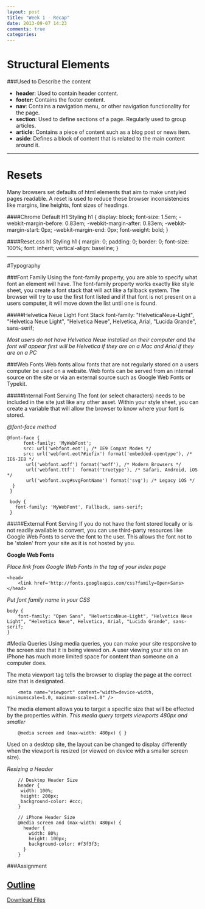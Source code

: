```yaml
---
layout: post
title: "Week 1 - Recap"
date: 2013-09-07 14:23
comments: true
categories: 
---
```


# Structural Elements
###Used to Describe the content

- **header**: Used to contain header content.
- **footer**: Contains the footer content.
- **nav**: Contains a navigation menu, or other navigation functionality for the page.
- **section**: Used to define sections of a page. Regularly used to group articles.
- **article**: Contains a piece of content such as a blog post or news item.
- **aside**: Defines a block of content that is related to the main content around it.

---


# Resets

Many browsers set defaults of html elements that aim to make unstyled pages readable. A reset is used to reduce these browser inconsistencies like margins, line heights, font sizes of headings. 

####Chrome Default H1 Styling
        h1 {
            display: block;
            font-size: 1.5em;
            -webkit-margin-before: 0.83em;
            -webkit-margin-after: 0.83em;
            -webkit-margin-start: 0px;
            -webkit-margin-end: 0px;
            font-weight: bold;
        }

####Reset.css h1 Styling
        h1 {
            margin: 0;
          padding: 0;
          border: 0;
          font-size: 100%;
          font: inherit;
          vertical-align: baseline;
        }
        
---
#Typography

###Font Family
Using the font-family property, you are able to specify what font an element will have. The font-family property works exactly like style sheet, you create a font stack that will act like a fallback system. The browser will try to use the first font listed and if that font is not present on a users computer, it will move down the list until one is found.

#####Helvetica Neue Light Font Stack
        font-family: "HelveticaNeue-Light", "Helvetica Neue Light", "Helvetica Neue", Helvetica, Arial, "Lucida Grande", sans-serif; 
        
_Most users do not have Helvetica Neue installed on their computer and the font will appear first will be Helvetica if they are on a Mac and Arial if they are on a PC_

###Web Fonts
Web fonts allow fonts that are not regularly stored on a users computer be used on a website. Web fonts can be served from an internal source on the site or via an external source such as Google Web Fonts or Typekit.

#####Internal Font Serving
The font (or select characters) needs to be included in the site just like any other asset. Within your style sheet, you can create a variable that will allow the browser to know where your font is stored.

_@font-face method_

    @font-face {
          font-family: 'MyWebFont';
          src: url('webfont.eot'); /* IE9 Compat Modes */
          src: url('webfont.eot?#iefix') format('embedded-opentype'), /* IE6-IE8 */
           url('webfont.woff') format('woff'), /* Modern Browsers */
           url('webfont.ttf')  format('truetype'), /* Safari, Android, iOS */
           url('webfont.svg#svgFontName') format('svg'); /* Legacy iOS */
      }
     }

     body {
       font-family: 'MyWebFont', Fallback, sans-serif;
     }
   
#####External Font Serving
If you do not have the font stored locally or is not readily available to convert, you can use third-party resources like Google Web Fonts to serve the font to the user. This allows the font not to be 'stolen' from your site as it is not hosted by you.

**Google Web Fonts**

_Place link from Google Web Fonts in the <head> tag of your index page_

    <head>
        <link href='http://fonts.googleapis.com/css?family=Open+Sans>   
    </head> 

_Put font family name in your CSS_

    body {
        font-family: "Open Sans", "HelveticaNeue-Light", "Helvetica Neue Light", "Helvetica Neue", Helvetica, Arial, "Lucida Grande", sans-serif;
    }
 
 
#Media Queries
Using media queries, you can make your site responsive to the screen size that it is being viewed on. A user viewing your site on an iPhone has much more limited space for content than someone on a computer does.

The meta viewport tag tells the browser to display the page at the correct size that is designated.

        <meta name="viewport" content="width=device-width, minimumscale=1.0, maximum-scale=1.0" />
        
The media element allows you to target a specific size that will be effected by the properties within.
_This media query targets viewports 480px and smaller_

        @media screen and (max-width: 480px) { }
        
Used on a desktop site, the layout can be changed to display differently when the viewport is resized (or viewed on device with a smaller screen size).

_Resizing a Header_

        // Desktop Header Size
        header {
         width: 100%;
         height: 200px;
         background-color: #ccc;
        }
        
        // iPhone Header Size
        @media screen and (max-width: 480px) {
          header {
            width: 80%;
            height: 100px;
            background-color: #f3f3f3;  
          }
        }

###Assignment

[Outline](https://docs.google.com/document/d/1s_u6vP9UUpMZGajAWQIfIHOM1PSG6jPjznts_OF6nho/edit?usp=sharing)
---
[Download Files](https://docs.google.com/file/d/0B1z6vJfOT3uJMFBfaTRwWUlFMVk/edit?usp=sharing)        

